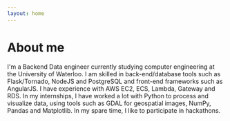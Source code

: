 ```yaml
---
layout: home
---
```

# About me

 I'm a Backend Data engineer currently studying computer engineering at the University of Waterloo. I am skilled in back-end/database tools such as Flask/Tornado, NodeJS and PostgreSQL and front-end frameworks such as AngularJS. I have experience with AWS EC2, ECS, Lambda, Gateway and RDS. In my internships, I have worked a lot with Python to process and visualize data, using tools such as GDAL for geospatial images, NumPy, Pandas and Matplotlib. In my spare time, I like to participate in hackathons.